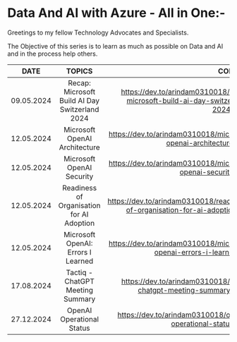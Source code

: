 # Data And AI with Azure - All in One:-

Greetings to my fellow Technology Advocates and Specialists.

The Objective of this series is to learn as much as possible on Data and AI and in the process help others.

| __DATE__ | __TOPICS__ | __CONTENT__ |
| --------- |:---------:| -------:|
| 09.05.2024 | Recap: Microsoft Build AI Day Switzerland 2024 | https://dev.to/arindam0310018/recap-microsoft-build-ai-day-switzerland-2024-2b62 |
| 12.05.2024 | Microsoft OpenAI Architecture | https://dev.to/arindam0310018/microsoft-openai-architecture-2i35 |
| 12.05.2024 | Microsoft OpenAI Security | https://dev.to/arindam0310018/microsoft-openai-security-5ej6 |
| 12.05.2024 | Readiness of Organisation for AI Adoption | https://dev.to/arindam0310018/readiness-of-organisation-for-ai-adoption-4eli |
| 12.05.2024 | Microsoft OpenAI: Errors I Learned | https://dev.to/arindam0310018/microsoft-openai-errors-i-learned-f4k |
| 17.08.2024 | Tactiq - ChatGPT Meeting Summary | https://dev.to/arindam0310018/tactiq-chatgpt-meeting-summary-2942 |
| 27.12.2024 | OpenAI Operational Status | https://dev.to/arindam0310018/openai-operational-status-4afh |

